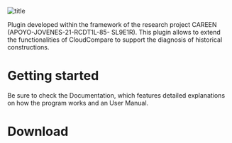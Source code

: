 ![title](https://github.com/Luisjupm/Seg4D/assets/107433987/07a2e9ef-6ae5-4121-a1aa-df4e7101e47a)

Plugin developed within the framework of the research project CAREEN (APOYO-JOVENES-21-RCDT1L-85- SL9E1R). This plugin allows to extend the functionalities of CloudCompare to support the diagnosis of historical constructions.

# Getting started
Be sure to check the Documentation, which features detailed explanations on how the program works and an User Manual.

# Download
